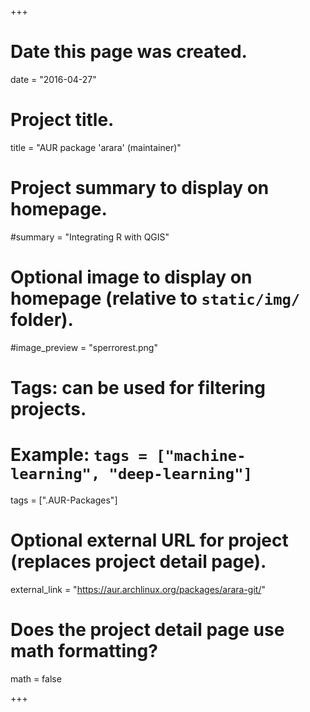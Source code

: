 +++
# Date this page was created.
date = "2016-04-27"

# Project title.
title = "AUR package 'arara' (maintainer)"

# Project summary to display on homepage.
#summary = "Integrating R with QGIS"

# Optional image to display on homepage (relative to `static/img/` folder).
#image_preview = "sperrorest.png"

# Tags: can be used for filtering projects.
# Example: `tags = ["machine-learning", "deep-learning"]`
tags = [".AUR-Packages"]

# Optional external URL for project (replaces project detail page).
external_link = "https://aur.archlinux.org/packages/arara-git/"

# Does the project detail page use math formatting?
math = false

+++



